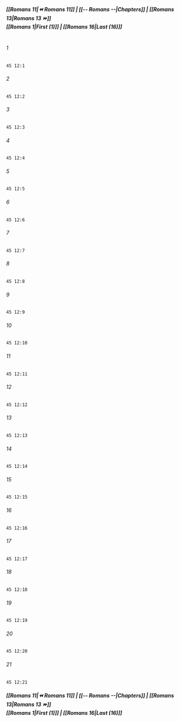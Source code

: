 
##### **[[Romans 11|⏪ Romans 11]] | [[-- Romans --|Chapters]] | [[Romans 13|Romans 13 ⏩]]**<br>**[[Romans 1|First (1)]] | [[Romans 16|Last (16)]]**<br><br>

###### 1
``` verse
45 12:1
```
###### 2
``` verse
45 12:2
```
###### 3
``` verse
45 12:3
```
###### 4
``` verse
45 12:4
```
###### 5
``` verse
45 12:5
```
###### 6
``` verse
45 12:6
```
###### 7
``` verse
45 12:7
```
###### 8
``` verse
45 12:8
```
###### 9
``` verse
45 12:9
```
###### 10
``` verse
45 12:10
```
###### 11
``` verse
45 12:11
```
###### 12
``` verse
45 12:12
```
###### 13
``` verse
45 12:13
```
###### 14
``` verse
45 12:14
```
###### 15
``` verse
45 12:15
```
###### 16
``` verse
45 12:16
```
###### 17
``` verse
45 12:17
```
###### 18
``` verse
45 12:18
```
###### 19
``` verse
45 12:19
```
###### 20
``` verse
45 12:20
```
###### 21
``` verse
45 12:21
```

##### **[[Romans 11|⏪ Romans 11]] | [[-- Romans --|Chapters]] | [[Romans 13|Romans 13 ⏩]]**<br>**[[Romans 1|First (1)]] | [[Romans 16|Last (16)]]**
